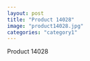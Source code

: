 ```yaml
---
layout: post
title: "Product 14028"
image: "product14028.jpg"
categories: "category1"
---
```

Product 14028
